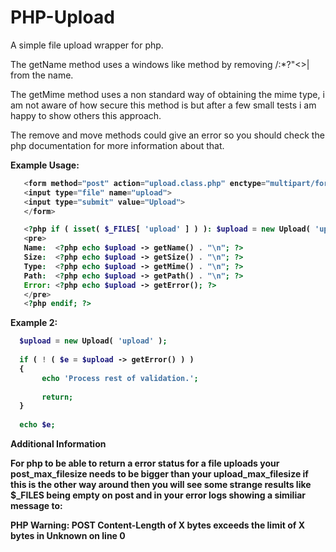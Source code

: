 PHP-Upload
==========

A simple file upload wrapper for php.

The getName method uses a windows like method by removing \/:*?"<>| from the name.

The getMime method uses a non standard way of obtaining the mime type, i am not aware of how secure this method is but after a few small tests i am happy to show others this approach.

The remove and move methods could give an error so you should check the php documentation for more information about that.

<b>Example Usage:<b>
```php
   <form method="post" action="upload.class.php" enctype="multipart/form-data">
   <input type="file" name="upload">
   <input type="submit" value="Upload">
   </form>

   <?php if ( isset( $_FILES[ 'upload' ] ) ): $upload = new Upload( 'upload' ); ?>
   <pre>
   Name:  <?php echo $upload -> getName() . "\n"; ?>
   Size:  <?php echo $upload -> getSize() . "\n"; ?>
   Type:  <?php echo $upload -> getMime() . "\n"; ?>
   Path:  <?php echo $upload -> getPath() . "\n"; ?>
   Error: <?php echo $upload -> getError(); ?>
   </pre>
   <?php endif; ?>
```

<b>Example 2:</b>

```php
  $upload = new Upload( 'upload' );
  
  if ( ! ( $e = $upload -> getError() ) )
  {
       echo 'Process rest of validation.';
  
       return;
  }
  
  echo $e;
```

<b>Additional Information</b>

For php to be able to return a error status for a file uploads your post_max_filesize needs to be bigger than your upload_max_filesize if this is the other way around then you will see some strange results like $_FILES being empty on post and in your error logs showing a similiar message to:

PHP Warning:  POST Content-Length of X bytes exceeds the limit of X bytes in Unknown on line 0

